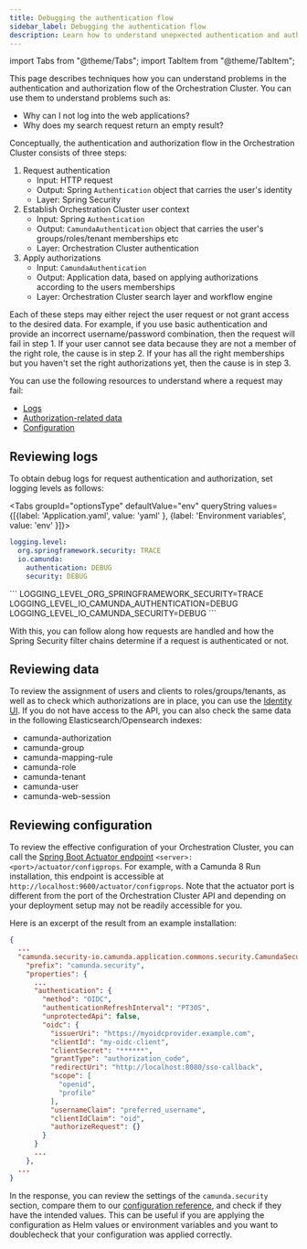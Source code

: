 ```yaml
---
title: Debugging the authentication flow
sidebar_label: Debugging the authentication flow
description: Learn how to understand unepxected authentication and authorization failures.
---
```


import Tabs from "@theme/Tabs";
import TabItem from "@theme/TabItem";

This page describes techniques how you can understand problems in the authentication and authorization flow of the Orchestration Cluster. You can use them to understand problems such as:

- Why can I not log into the web applications?
- Why does my search request return an empty result?

Conceptually, the authentication and authorization flow in the Orchestration Cluster consists of three steps:

1. Request authentication
   - Input: HTTP request
   - Output: Spring `Authentication` object that carries the user's identity
   - Layer: Spring Security
2. Establish Orchestration Cluster user context
   - Input: Spring `Authentication`
   - Output: `CamundaAuthentication` object that carries the user's groups/roles/tenant memberships etc
   - Layer: Orchestration Cluster authentication
3. Apply authorizations
   - Input: `CamundaAuthentication`
   - Output: Application data, based on applying authorizations according to the users memberships
   - Layer: Orchestration Cluster search layer and workflow engine

Each of these steps may either reject the user request or not grant access to the desired data. For example, if you use basic authentication and provide an incorrect username/password combination, then the request will fail in step 1. If your user cannot see data because they are not a member of the right role, the cause is in step 2. If your has all the right memberships but you haven't set the right authorizations yet, then the cause is in step 3.

You can use the following resources to understand where a request may fail:

- [Logs](#reviewing-logs)
- [Authorization-related data](#reviewing-data)
- [Configuration](#reviewing-configuration)

## Reviewing logs

To obtain debug logs for request authentication and authorization, set logging levels as follows:

<Tabs groupId="optionsType" defaultValue="env" queryString values={[{label: 'Application.yaml', value: 'yaml' }, {label: 'Environment variables', value: 'env' }]}>
<TabItem value="yaml">

```yaml
logging.level:
  org.springframework.security: TRACE
  io.camunda:
    authentication: DEBUG
    security: DEBUG
```

</TabItem>
<TabItem value="env">
```
LOGGING_LEVEL_ORG_SPRINGFRAMEWORK_SECURITY=TRACE
LOGGING_LEVEL_IO_CAMUNDA_AUTHENTICATION=DEBUG
LOGGING_LEVEL_IO_CAMUNDA_SECURITY=DEBUG
```
</TabItem>
</Tabs>

With this, you can follow along how requests are handled and how the Spring Security filter chains determine if a request is authenticated or not.

## Reviewing data

To review the assignment of users and clients to roles/groups/tenants, as well as to check which authorizations are in place, you can use the [Identity UI](/components/identity/identity-introduction.md). If you do not have access to the API, you can also check the same data in the following Elasticsearch/Opensearch indexes:

- camunda-authorization
- camunda-group
- camunda-mapping-rule
- camunda-role
- camunda-tenant
- camunda-user
- camunda-web-session

## Reviewing configuration

To review the effective configuration of your Orchestration Cluster, you can call the [Spring Boot Actuator endpoint](https://docs.spring.io/spring-boot/reference/actuator/endpoints.html#actuator.endpoints) `<server>:<port>/actuator/configprops`. For example, with a Camunda 8 Run installation, this endpoint is accessible at `http://localhost:9600/actuator/configprops`. Note that the actuator port is different from the port of the Orchestration Cluster API and depending on your deployment setup may not be readily accessible for you.

Here is an excerpt of the result from an example installation:

```json
{
  ...
  "camunda.security-io.camunda.application.commons.security.CamundaSecurityConfiguration$CamundaSecurityProperties": {
    "prefix": "camunda.security",
    "properties": {
      ...
      "authentication": {
        "method": "OIDC",
        "authenticationRefreshInterval": "PT30S",
        "unprotectedApi": false,
        "oidc": {
          "issuerUri": "https://myoidcprovider.example.com",
          "clientId": "my-oidc-client",
          "clientSecret": "******",
          "grantType": "authorization_code",
          "redirectUri": "http://localhost:8080/sso-callback",
          "scope": [
            "openid",
            "profile"
          ],
          "usernameClaim": "preferred_username",
          "clientIdClaim": "oid",
          "authorizeRequest": {}
        }
      }
      ...
    },
  ...
}
```

In the response, you can review the settings of the `camunda.security` section, compare them to our [configuration reference](../core-settings/configuration/properties.md#authentication), and check if they have the intended values. This can be useful if you are applying the configuration as Helm values or environment variables and you want to doublecheck that your configuration was applied correctly.
